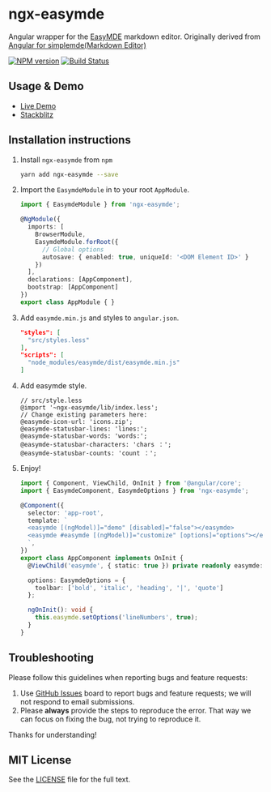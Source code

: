 # ngx-easymde

Angular wrapper for the [EasyMDE](https://easymde.tk/) markdown editor.  Originally derived from [Angular for simplemde(Markdown Editor)](https://cipchk.github.io/ngx-simplemde/)

[![NPM version](https://img.shields.io/npm/v/ngx-easymde.svg)](https://www.npmjs.com/package/ngx-easymde)
[![Build Status](https://travis-ci.org/dmcbane/ngx-easymde.svg?branch=master)](https://travis-ci.org/dmcbane/ngx-easymde)

## Usage & Demo

- [Live Demo](https://dmcbane.github.io/ngx-easymde/)
- [Stackblitz](https://stackblitz.com/edit/ngx-easymde)

## Installation instructions

1. Install `ngx-easymde` from `npm`

   ```bash
   yarn add ngx-easymde --save
   ```

1. Import the `EasymdeModule` in to your root `AppModule`.

   ```ts
   import { EasymdeModule } from 'ngx-easymde';

   @NgModule({
     imports: [
       BrowserModule,
       EasymdeModule.forRoot({
         // Global options
         autosave: { enabled: true, uniqueId: '<DOM Element ID>' }
       })
     ],
     declarations: [AppComponent],
     bootstrap: [AppComponent]
   })
   export class AppModule { }
   ```

1. Add `easymde.min.js` and styles to `angular.json`.

   ```json
   "styles": [
     "src/styles.less"
   ],
   "scripts": [
     "node_modules/easymde/dist/easymde.min.js"
   ]
   ```

1. Add easymde style.

   ```less
   // src/style.less
   @import '~ngx-easymde/lib/index.less';
   // Change existing parameters here:
   @easymde-icon-url: 'icons.zip';
   @easymde-statusbar-lines: 'lines:';
   @easymde-statusbar-words: 'words:';
   @easymde-statusbar-characters: 'chars ：';
   @easymde-statusbar-counts: 'count ：';
   ```

1. Enjoy!

   ```ts
   import { Component, ViewChild, OnInit } from '@angular/core';
   import { EasymdeComponent, EasymdeOptions } from 'ngx-easymde';

   @Component({
     selector: 'app-root',
     template: `
     <easymde [(ngModel)]="demo" [disabled]="false"></easymde>
     <easymde #easymde [(ngModel)]="customize" [options]="options"></easymde>
     `,
   })
   export class AppComponent implements OnInit {
     @ViewChild('easymde', { static: true }) private readonly easymde: EasymdeComponent;

     options: EasymdeOptions = {
       toolbar: ['bold', 'italic', 'heading', '|', 'quote']
     };

     ngOnInit(): void {
       this.easymde.setOptions('lineNumbers', true);
     }
   }
   ```

## Troubleshooting

Please follow this guidelines when reporting bugs and feature requests:

1. Use [GitHub Issues](https://github.com/dmcbane/ngx-easymde/issues) board to report bugs and feature requests; we will not respond to email submissions.
2. Please **always** provide the steps to reproduce the error.  That way we can focus on fixing the bug, not trying to reproduce it.

Thanks for understanding!

## MIT License

See the [LICENSE](https://github.com/dmcbane/ngx-easymde/blob/master/LICENSE) file for the full text.
